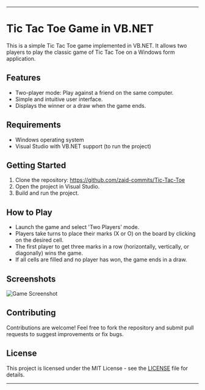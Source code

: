 
---

# Tic Tac Toe Game in VB.NET

This is a simple Tic Tac Toe game implemented in VB.NET. It allows two players to play the classic game of Tic Tac Toe on a Windows form application.

## Features

- Two-player mode: Play against a friend on the same computer.
- Simple and intuitive user interface.
- Displays the winner or a draw when the game ends.

## Requirements

- Windows operating system
- Visual Studio with VB.NET support (to run the project)

## Getting Started

1. Clone the repository: https://github.com/zaid-commits/Tic-Tac-Toe
2. Open the project in Visual Studio.
3. Build and run the project.

## How to Play

- Launch the game and select 'Two Players' mode.
- Players take turns to place their marks (X or O) on the board by clicking on the desired cell.
- The first player to get three marks in a row (horizontally, vertically, or diagonally) wins the game.
- If all cells are filled and no player has won, the game ends in a draw.

## Screenshots

![Game Screenshot](/path/to/screenshot.png)

## Contributing

Contributions are welcome! Feel free to fork the repository and submit pull requests to suggest improvements or fix bugs.

## License

This project is licensed under the MIT License - see the [LICENSE](LICENSE) file for details.

---
